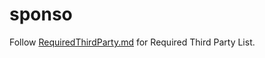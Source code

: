 # sponso

Follow [RequiredThirdParty.md](https://github.com/hibumbapartha/sponso/blob/master/RequiredThirdParty.md) for Required Third Party List.

